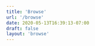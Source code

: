 ```yaml
---
title: 'Browse'
url: '/browse'
date: 2020-05-13T16:39:13-07:00
draft: false
layout: 'browse'
---
```


<!-- this page has no content, it's just a page for browsing all categories/tags in one spot -->
